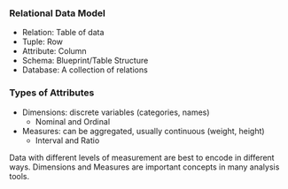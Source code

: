 ### Relational Data Model
 - Relation: Table of data
 - Tuple: Row
 - Attribute: Column
 - Schema: Blueprint/Table Structure
 - Database: A collection of relations

### Types of Attributes
 - Dimensions: discrete variables (categories, names)
	 - Nominal and Ordinal
 - Measures: can be aggregated, usually continuous (weight, height)
	 - Interval and Ratio

Data with different levels of measurement are best to encode in different ways.
Dimensions and Measures are important concepts in many analysis tools.

